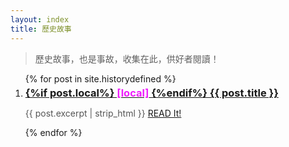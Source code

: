 ```yaml
---
layout: index
title: 歷史故事
---
```


> 歷史故事，也是事故，收集在此，供好者閱讀！

<ul class="documents" style=" list-style-type: digital">
  {% for post in site.historydefined %}
    <li class="documents__item cat-{{post.category}}">
      <div class="document {% if post.english %}english{% endif %}">
        <a class="document__link" href="{{ post.url }}" target="_self">
          <h3 style="margin: 0.3em 0 0.6em 0" {% if post.slug %}id="{{post.slug}}"{% endif %}>
          {%if post.local%}
          <span style="color: #ef1dfd">[local]</span>
          {%endif%}
          {{ post.title }}
          </h3>
        </a>
        <p style="white-space: normal;overflow: auto; height: auto; color: #555; font-size: 1em">
        {{ post.excerpt | strip_html }}
        <a class="document__link" style="text-decoration: underline" href="{{ post.url }}" target="_self">
        READ It!
        </a>
        </p>
      </div>
    </li>
  {% endfor %}
</ul>
